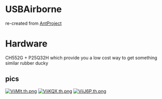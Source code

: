 # USBAirborne
re-created from [AntProject](https://oshwhub.com/PushEAX/3079905e2c434c54902d77ab60f6c747 "AntProject")
# Hardware
CH552G + P25Q32H which provide you a low cost way to get something similar rubber ducky
## pics
[![ViiMlt.th.png](https://i.328888.xyz/2023/05/15/ViiMlt.th.png)](https://imgloc.com/i/ViiMlt)
[![ViiKQX.th.png](https://i.328888.xyz/2023/05/15/ViiKQX.th.png)](https://imgloc.com/i/ViiKQX)
[![ViiJ6P.th.png](https://i.328888.xyz/2023/05/15/ViiJ6P.th.png)](https://imgloc.com/i/ViiJ6P)
